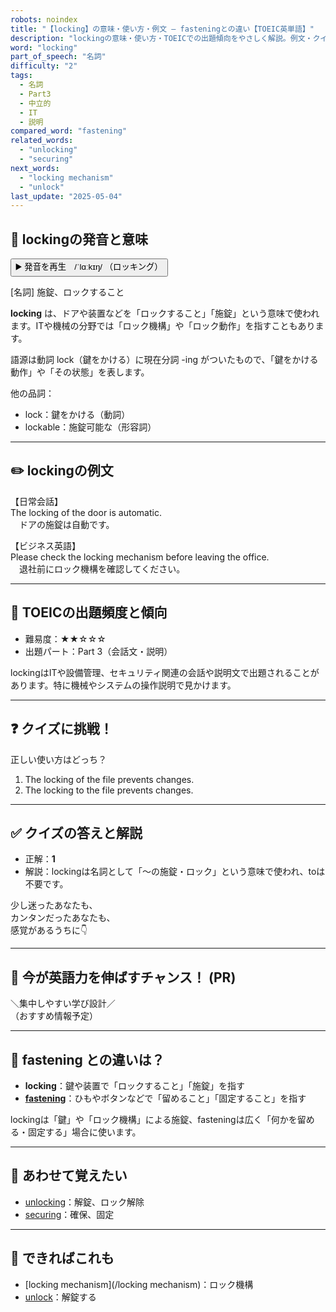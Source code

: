 ```yaml
---
robots: noindex
title: "【locking】の意味・使い方・例文 ― fasteningとの違い【TOEIC英単語】"
description: "lockingの意味・使い方・TOEICでの出題傾向をやさしく解説。例文・クイズ付きでfasteningとの違いもわかりやすく学べます。"
word: "locking"
part_of_speech: "名詞"
difficulty: "2"
tags:
  - 名詞
  - Part3
  - 中立的
  - IT
  - 説明
compared_word: "fastening"
related_words:
  - "unlocking"
  - "securing"
next_words:
  - "locking mechanism"
  - "unlock"
last_update: "2025-05-04"
---
```


## 🔰 lockingの発音と意味

<button class="play-audio" onclick="playTTS('locking')">
  <span class="play-audio-main">
    ▶️ 発音を再生　/ˈlɑːkɪŋ/
  </span>
  <span class="play-audio-sub">
    （ロッキング）
  </span>
</button>

[名詞] 施錠、ロックすること

**locking** は、ドアや装置などを「ロックすること」「施錠」という意味で使われます。ITや機械の分野では「ロック機構」や「ロック動作」を指すこともあります。

語源は動詞 lock（鍵をかける）に現在分詞 -ing がついたもので、「鍵をかける動作」や「その状態」を表します。

他の品詞：  
- lock：鍵をかける（動詞）
- lockable：施錠可能な（形容詞）

---

## ✏️ lockingの例文

【日常会話】  
The locking of the door is automatic.  
　ドアの施錠は自動です。

【ビジネス英語】  
Please check the locking mechanism before leaving the office.  
　退社前にロック機構を確認してください。

---

## 🎯 TOEICの出題頻度と傾向

- 難易度：★★☆☆☆
- 出題パート：Part 3（会話文・説明）

lockingはITや設備管理、セキュリティ関連の会話や説明文で出題されることがあります。特に機械やシステムの操作説明で見かけます。

---

## ❓ クイズに挑戦！

正しい使い方はどっち？

1. The locking of the file prevents changes.  
2. The locking to the file prevents changes.

---

## ✅ クイズの答えと解説

- 正解：**1**
- 解説：lockingは名詞として「～の施錠・ロック」という意味で使われ、toは不要です。

少し迷ったあなたも、  
カンタンだったあなたも、  
感覚があるうちに👇️

---

## 🚀 今が英語力を伸ばすチャンス！ (PR)

<div class="info-center">
＼集中しやすい学び設計／<br>  
（おすすめ情報予定）
</div>

---

## 🤔  fastening との違いは？

- **locking**：鍵や装置で「ロックすること」「施錠」を指す
- **[fastening](/word/fastening/)**：ひもやボタンなどで「留めること」「固定すること」を指す

lockingは「鍵」や「ロック機構」による施錠、fasteningは広く「何かを留める・固定する」場合に使います。

---

## 🧩 あわせて覚えたい

- [unlocking](/word/unlocking/)：解錠、ロック解除
- [securing](/word/securing/)：確保、固定

---

## 📖 できればこれも

- [locking mechanism](/locking mechanism)：ロック機構
- [unlock](/word/unlock/)：解錠する

<!-- cvid: aid25_bid38 -->
